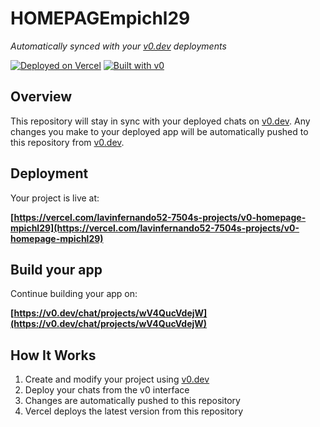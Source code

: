 # HOMEPAGEmpichl29

*Automatically synced with your [v0.dev](https://v0.dev) deployments*

[![Deployed on Vercel](https://img.shields.io/badge/Deployed%20on-Vercel-black?style=for-the-badge&logo=vercel)](https://vercel.com/lavinfernando52-7504s-projects/v0-homepage-mpichl29)
[![Built with v0](https://img.shields.io/badge/Built%20with-v0.dev-black?style=for-the-badge)](https://v0.dev/chat/projects/wV4QucVdejW)

## Overview

This repository will stay in sync with your deployed chats on [v0.dev](https://v0.dev).
Any changes you make to your deployed app will be automatically pushed to this repository from [v0.dev](https://v0.dev).

## Deployment

Your project is live at:

**[https://vercel.com/lavinfernando52-7504s-projects/v0-homepage-mpichl29](https://vercel.com/lavinfernando52-7504s-projects/v0-homepage-mpichl29)**

## Build your app

Continue building your app on:

**[https://v0.dev/chat/projects/wV4QucVdejW](https://v0.dev/chat/projects/wV4QucVdejW)**

## How It Works

1. Create and modify your project using [v0.dev](https://v0.dev)
2. Deploy your chats from the v0 interface
3. Changes are automatically pushed to this repository
4. Vercel deploys the latest version from this repository